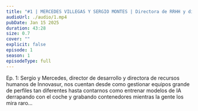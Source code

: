 ```yaml
---
title: "#1 | MERCEDES VILLEGAS Y SERGIO MONTES | Directora de RRHH y director de desarrollo en Innovasur"
audioUrl: ./audio/1.mp4
pubDate: Jan 15 2025
duration: 43:28
size: 0.7
cover: ""
explicit: false
episode: 1
season: 1
episodeType: full
---
```

Ep. 1: Sergio y Mercedes, director de desarrollo y directora de recursos humanos de Innovasur, nos cuentan desde como gestionar equipos grande de perfiles tan diferentes hasta contarnos como entrenar modelos de IA derrapando con el coche y grabando contenedores mientras la gente los mira raro...